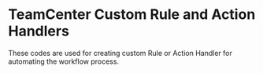 # TeamCenter Custom Rule and Action Handlers
These codes are used for creating custom Rule or Action Handler for automating the workflow process.

